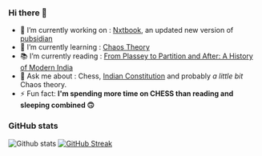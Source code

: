 ### Hi there 👋

<!--
**yoursamlan/yoursamlan** is a ✨[Nxtbook](https://nxtbook.netlify.app), an updated new version of _ ✨ repository because its `README.md` (this file) appears on your GitHub profile.

Here are some ideas to get you started:-->

- 🔭 I’m currently working on : [Nxtbook](https://nxtbook.netlify.app), an updated new version of [pubsidian](https://github.com/yoursamlan/pubsidian)
- 🌱 I’m currently learning : [Chaos Theory](https://en.wikipedia.org/wiki/Chaos_theory)
- 📚 I’m currently reading : [From Plassey to Partition and After: A History of Modern India](https://www.amazon.com/Plassey-Partition-After-Sekhar-Bandyopadhyay/dp/8125057234)
- 💬 Ask me about : Chess, [Indian Constitution](https://legislative.gov.in/sites/default/files/COI.pdf) and probably *a little bit* Chaos theory.
- ⚡ Fun fact: **I'm spending more time on CHESS than reading and sleeping combined 🙃**

### GitHub stats
![Github stats](https://github-readme-stats.vercel.app/api?username=yoursamlan&theme=algolia&show_icons=true&count_private=false&include_all_commits=true&)
[![GitHub Streak](http://github-readme-streak-stats.herokuapp.com?user=yoursamlan&theme=dark)](https://amlan.netlify.app)
<!--[![trophy](https://github-profile-trophy.vercel.app/?username=yoursamlan&theme=darkhub)](https://github.com/yoursamlan)-->

 

